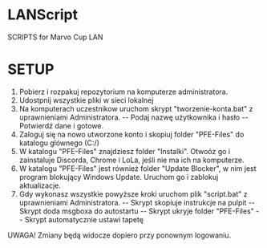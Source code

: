 # LANScript
SCRIPTS for Marvo Cup LAN

# SETUP
1. Pobierz i rozpakuj repozytorium na komputerze administratora.
2. Udostpnij wszystkie pliki w sieci lokalnej
3. Na komputerach uczestnikow uruchom skrypt "tworzenie-konta.bat" z uprawnieniami Administratora.
-- Podaj nazwę użytkownika i hasło
-- Potwierdź dane i gotowe.
4. Zaloguj się na nowo utworzone konto i skopiuj folder "PFE-Files" do katalogu glównego (C:/)
5. W katalogu "PFE-Files" znajdziesz folder "Instalki". Otwoóz go i zainstaluje Discorda, Chrome i LoLa, jeśli nie ma ich na komputerze.
6. W katalogu "PFE-Files" jest również folder "Update Blocker", w nim jest program blokujący Windows Update. Uruchom go i zablokuj aktualizacje.
7. Gdy wykonasz wszystkie powyższe kroki uruchom plik "script.bat" z uprawnieniami Administratora.
-- Skrypt skopiuje instrukcje na pulpit
-- Skrypt doda msgboxa do autostartu
-- Skrypt ukryje folder "PFE-Files"
-- Skrypt automatycznie ustawi tapetę

UWAGA! Zmiany będą widocze dopiero przy ponownym logowaniu.
